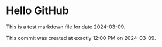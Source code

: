# Hello GitHub
This is a test markdown file for date 2024-03-09.

This commit was created at exactly 12:00 PM on 2024-03-09.
